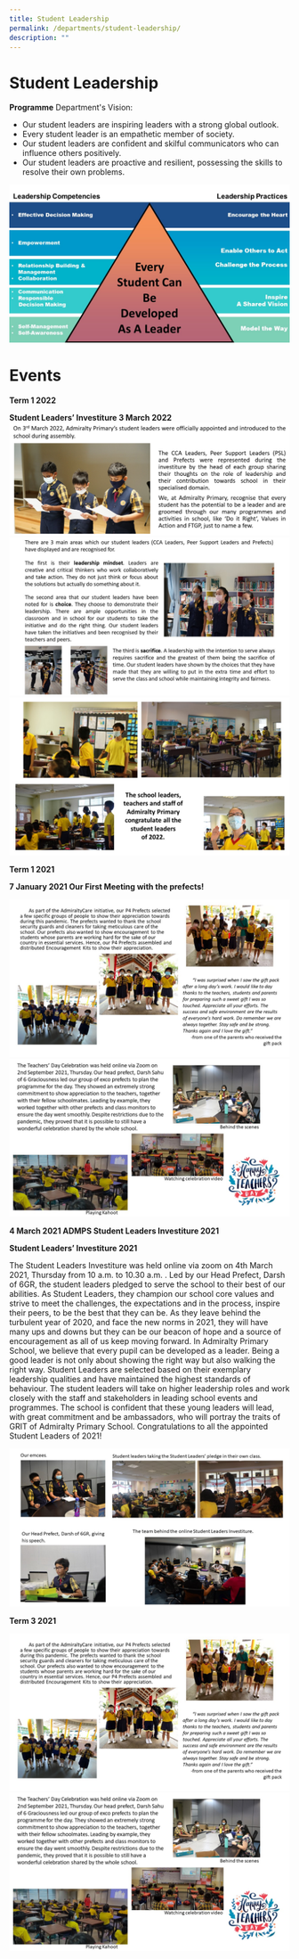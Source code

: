 ```yaml
---
title: Student Leadership
permalink: /departments/student-leadership/
description: ""
---
```

# Student Leadership
**Programme**
Department's Vision:

* Our student leaders are inspiring leaders with a strong global outlook.
* Every student leader is an empathetic member of society.
* Our student leaders are confident and skilful communicators who can influence others positively.
* Our student leaders are proactive and resilient, possessing the skills to resolve their own problems.

![](/images/Departments/SML%20Website%202022%20SL1.jpg)

# Events

**Term 1 2022**

**Student Leaders’ Investiture 3 March 2022**
![](/images/Picture1.png)
![](/images/Departments/SML%20Website%202022%20-%20Term%201.jpg)
![](/images/Departments/SML%20Website%202022%20-%20%202.jpg)

**Term 1 2021**

**7 January 2021 Our First Meeting with the prefects!**

![](/images/Slide1.png)
![](/images/Slide2.png)

**4 March 2021 ADMPS Student Leaders Investiture 2021**

**Student Leaders’ Investiture 2021**

The Student Leaders Investiture was held online via zoom on 4th March 2021, Thursday from 10 a.m. to 10.30 a.m. .
Led by our Head Prefect, Darsh of 6GR, the student leaders pledged to serve the school to their best of our abilities. As Student Leaders, they champion our school core values and strive to meet the challenges, the expectations and in the process, inspire their peers, to be the best that they can be.
As they leave behind the turbulent year of 2020, and face the new norms in 2021, they will have many ups and downs but they can be our beacon of hope and a source of encouragement as all of us keep moving forward.
In Admiralty Primary School, we believe that every pupil can be developed as a leader. Being a good leader is not only about showing the right way but also walking the right way. Student Leaders are selected based on their exemplary leadership qualities and have maintained the highest standards of behaviour. The student leaders will take on higher leadership roles and work closely with the staff and stakeholders in leading school events and programmes. The school is confident that these young leaders will lead, with great commitment and be ambassadors, who will portray the traits of GRIT of Admiralty Primary School.
Congratulations to all the appointed Student Leaders of 2021!

![](/images/Slide3.png)

**Term 3 2021**

![](/images/Slide4.png)
![](/images/Slide5.png)